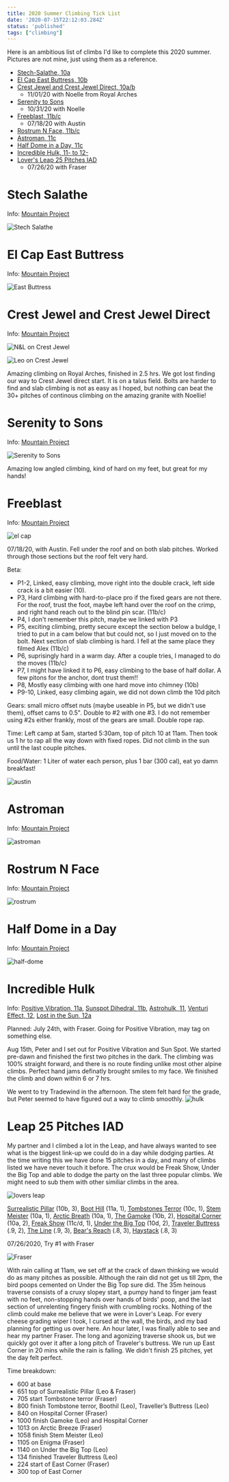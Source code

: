 ```yaml
---
title: 2020 Summer Climbing Tick List
date: '2020-07-15T22:12:03.284Z'
status: 'published'
tags: ["climbing"]
---
```


Here is an ambitious list of climbs I'd like to complete this 2020 summer. 
Pictures are not mine, just using them as a reference.

- [Stech-Salathe, 10a](#stech-salathe)
- [El Cap East Buttress, 10b](#el-cap-east-buttress)
- [Crest Jewel and Crest Jewel Direct, 10a/b](#crest-jewel-and-crest-jewel-direct)
    * 11/01/20 with Noelle from Royal Arches
- [Serenity to Sons](#serenity-to-sons)
    * 10/31/20 with Noelle
- [Freeblast, 11b/c](#freeblast)
    * 07/18/20 with Austin
- [Rostrum N Face, 11b/c](#rostrum-n-face)
- [Astroman, 11c](#astroman)
- [Half Dome in a Day, 11c](#half-dome-in-a-day)
- [Incredible Hulk, 11- to 12-](#incredible-hulk)
- [Lover's Leap 25 Pitches IAD](#leap-25-pitches-iad)
    * 07/26/20 with Fraser


# Stech Salathe

Info: [Mountain Project](https://www.mountainproject.com/route/105862873/steck-salathe)

![Stech Salathe](./steck.jpg)

# El Cap East Buttress

Info: [Mountain Project](https://www.mountainproject.com/route/105833467/east-buttress)

![East Buttress](./east-buttress.jpg)

# Crest Jewel and Crest Jewel Direct

Info: [Mountain Project](https://www.mountainproject.com/route/105862890/crest-jewel-and-crest-jewel-direct)

![N&L on Crest Jewel](./noelle-crest.jpeg)

![Leo on Crest Jewel](./leo-crest.jpeg)

Amazing climbing on Royal Arches, finished in 2.5 hrs. We got lost finding our way to Crest Jewel direct start. It is on a talus field. Bolts are harder to find and slab climbing is not as easy as I hoped, but nothing can beat the 30+ pitches of continous climbing on the amazing granite with Noellie!

# Serenity to Sons

Info: [Mountain Project](https://www.mountainproject.com/route/105862915/sons-of-yesterday)

![Serenity to Sons](./the-royal-arches.jpg)

Amazing low angled climbing, kind of hard on my feet, but great for my hands!

# Freeblast

Info: [Mountain Project](https://www.mountainproject.com/route/105991737/freeblast)

![el cap](./el-capitan-yosemite.jpg)

07/18/20, with Austin. Fell under the roof and on both slab pitches. Worked through those sections but the roof felt very hard. 

Beta: 

- P1-2, Linked, easy climbing, move right into the double crack, left side crack is a bit easier (10). 
- P3, Hard climbing with hard-to-place pro if the fixed gears are not there. For the roof, trust the foot, maybe left hand over the roof on the crimp, and right hand reach out to the blind pin scar. (11b/c)
- P4, I don't remember this pitch, maybe we linked with P3
- P5, exciting climbing, pretty secure except the section below a buldge, I tried to put in a cam below that but could not, so I just moved on to the bolt. Next section of slab climbing is hard. I fell at the same place they filmed Alex (11b/c)
- P6, suprisingly hard in a warm day. After a couple tries, I managed to do the  moves (11b/c) 
- P7, I might have linked it to P6, easy climbing to the base of half dollar. A few pitons for the anchor, dont trust them!! 
- P8, Mostly easy climbing with one hard move into chimney (10b)
- P9-10, Linked, easy climbing again, we did not down climb the 10d pitch

Gears: small micro offset nuts (maybe useable in P5, but we didn't use them), offset cams to 0.5". Double to #2 with one #3. I do not remember using #2s either frankly, most of the gears are small. Double rope rap.

Time: Left camp at 5am, started 5:30am, top of pitch 10 at 11am. Then took us 1 hr to rap all the way down with fixed ropes. Did not climb in the sun until the last couple pitches.

Food/Water: 1 Liter of water each person, plus 1 bar (300 cal), eat yo damn breakfast!

![austin](./austin.jpg)

# Astroman

Info: [Mountain Project](https://www.mountainproject.com/route/105845493/astroman)

![astroman](./astroman.jpg)

# Rostrum N Face

Info: [Mountain Project](https://www.mountainproject.com/route/105863822/the-north-face)

![rostrum](./rostrum.jpg)

# Half Dome in a Day

Info: [Mountain Project](https://www.mountainproject.com/route/105912416/regular-northwest-face-of-half-dome)

![half-dome](./half-dome.jpg)

# Incredible Hulk
Info: [Positive Vibration, 11a](https://www.mountainproject.com/route/105860676/positive-vibrations), [Sunspot Dihedral, 11b](https://www.mountainproject.com/route/106499440/sunspot-dihedral), [Astrohulk, 11](https://www.mountainproject.com/route/106499476/astrohulk), [Venturi Effect, 12](https://www.mountainproject.com/route/106512114/the-venturi-effect), [Lost in the Sun, 12a](https://www.mountainproject.com/route/107244844/lost-in-the-sun)

Planned: July 24th, with Fraser. Going for Positive Vibration, may tag on something else.

Aug 15th, Peter and I set out for Positive Vibration and Sun Spot. We started pre-dawn and finished the first two pitches in the dark. The climbing was 100% straight forward, and there is no route finding unlike most other alpine climbs. Perfect hand jams definatly brought smiles to my face. We finished the climb and down within 6 or 7 hrs. 

We went to try Tradewind in the afternoon. The stem felt hard for the grade, but Peter seemed to have figured out a way to climb smoothly.
![hulk](./hulk.jpg)

# Leap 25 Pitches IAD

My partner and I climbed a lot in the Leap, and have always wanted to see what is the biggest link-up we could do in a day while dodging parties. At the time writing this we have done 15 pitches in a day, and many of climbs listed we have never touch it before. The crux would be Freak Show, Under the Big Top and able to dodge the party on the last three popular climbs. We might need to sub them with other similiar climbs in the area.

![lovers leap](./loversleap.jpg)

[Surrealistic Pillar](https://www.mountainproject.com/route/105798307/surrealistic-pillar-direct) (10b, 3), [Boot Hill](https://www.mountainproject.com/route/105872309/boot-hill) (11a, 1), [Tombstones Terror](https://www.mountainproject.com/route/105798338/tombstone-terror) (10c, 1), [Stem Meister](https://www.mountainproject.com/route/105872301/stem-meister) (10a, 1), [Arctic Breath](https://www.mountainproject.com/route/105889312/arctic-breeze) (10a, 1), [The Gamoke](https://www.mountainproject.com/route/105897467/the-gamoke) (10b, 2), [Hospital Corner](https://www.mountainproject.com/route/105798333/hospital-corner) (10a, 2), [Freak Show](https://www.mountainproject.com/route/109780194/freak-show) (11c/d, 1), [Under the Big Top](https://www.mountainproject.com/route/109780301/under-the-big-top) (10d, 2), [Traveler Buttress](https://www.mountainproject.com/route/105812520/traveler-buttress) (.9, 2), [The Line](https://www.mountainproject.com/route/105798280/the-line) (.9, 3), [Bear's Reach](https://www.mountainproject.com/route/105798294/bears-reach) (.8, 3), [Haystack](https://www.mountainproject.com/route/105810596/haystack) (.8, 3)


07/26/2020, Try #1 with Fraser

![Fraser](./fraser.jpg)

With rain calling at 11am, we set off at the crack of dawn thinking we would do as many pitches as possible. Although the rain did not get us till 2pm, the bird poops cemented on Under the Big Top sure did. The 35m heinous traverse consists of a cruxy slopey start, a pumpy hand to finger jam feast with no feet, non-stopping hands over hands of birds' poop, and the last section of unrelenting fingery finish with crumbling rocks. Nothing of the climb could make me believe that we were in Lover's Leap. For every cheese grading wiper I took, I cursed at the wall, the birds, and my bad planning for getting us over here. An hour later, I was finally able to see and hear my partner Fraser. The long and agonizing traverse shook us, but we quickly got over it after a long pitch of Traveler's buttress. We run up East Corner in 20 mins while the rain is falling. We didn't finish 25 pitches, yet the day felt perfect.

Time breakdown:
- 600 at base
- 651 top of Surrealistic Pillar (Leo & Fraser)
- 705 start Tombstone terror (Fraser)
- 800 finish Tombstone terror, Boothil (Leo), Traveller’s Buttress (Leo)
- 840 on Hospital Corner (Fraser)
- 1000 finish Gamoke (Leo) and Hospital Corner
- 1013 on Arctic Breeze (Fraser)
- 1058 finish Stem Meister (Leo)
- 1105 on Enigma (Fraser)
- 1140 on Under the Big Top (Leo)
- 134 finished Traveler Buttress (Leo)
- 224 start of East Corner (Fraser)
- 300 top of East Corner